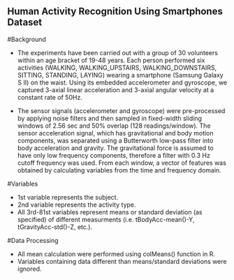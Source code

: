 ## Human Activity Recognition Using Smartphones Dataset

#Background
* The experiments have been carried out with a group of 30 volunteers within an age bracket of 19-48 years. 
Each person performed six activities (WALKING, WALKING_UPSTAIRS, WALKING_DOWNSTAIRS, SITTING, STANDING, LAYING) wearing a smartphone (Samsung Galaxy S II) on the waist. 
Using its embedded accelerometer and gyroscope, we captured 3-axial linear acceleration and 3-axial angular velocity at a constant rate of 50Hz. 

* The sensor signals (accelerometer and gyroscope) were pre-processed by applying noise filters and then sampled in fixed-width sliding windows of 2.56 sec and 50% overlap (128 readings/window).
The sensor acceleration signal, which has gravitational and body motion components, was separated using a Butterworth low-pass filter into body acceleration and gravity.
The gravitational force is assumed to have only low frequency components, therefore a filter with 0.3 Hz cutoff frequency was used. 
From each window, a vector of features was obtained by calculating variables from the time and frequency domain.

#Variables
* 1st variable represents the subject.
* 2nd variable represents the activity type.
* All 3rd-81st variables represent means or standard deviation (as specified) of different measurments (i.e. tBodyAcc-mean()-Y, tGravityAcc-std()-Z, etc.).

#Data Processing
* All mean calculation were performed using colMeans() function in R.
* Variables containing data different than means/standard deviations were ignored.
